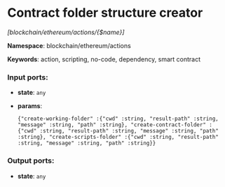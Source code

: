 # Contract folder structure creator

_[blockchain/ethereum/actions/{$name}]_

__Namespace__: blockchain/ethereum/actions

__Keywords__: action, scripting, no-code, dependency, smart contract

### Input ports:

* __state__: ` any `


* __params__: 
    ```
    {"create-working-folder" :{"cwd" :string, "result-path" :string, "message" :string, "path" :string}, "create-contract-folder" :{"cwd" :string, "result-path" :string, "message" :string, "path" :string}, "create-scripts-folder" :{"cwd" :string, "result-path" :string, "message" :string, "path" :string}}
    ```

### Output ports:

* __state__: ` any `

